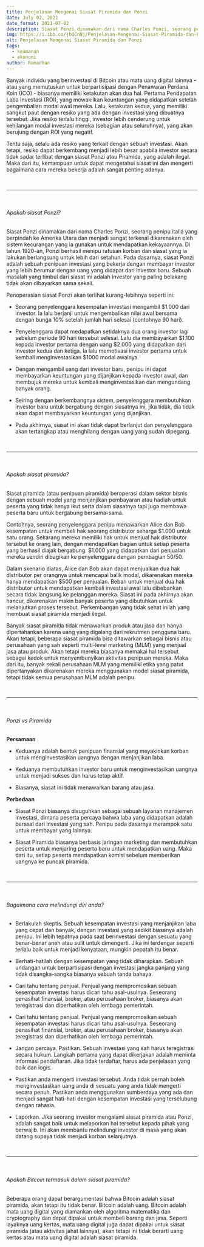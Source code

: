 ```yaml
---
title: Penjelasan Mengenai Siasat Piramida dan Ponzi
date: July 02, 2021
date_format: 2021-07-02
description: Siasat Ponzi dinamakan dari nama Charles Ponzi, seorang penipu italia yang berpindah ke Amerika Utara dan menjadi sangat terkenal dikarenakan oleh sistem kecurangan yang ia gunakan untuk mendapatkan kekayaannya.
img: https://i.ibb.co/jbQCnNj/Penjelasan-Mengenai-Siasat-Piramida-dan-Ponzi.jpg
alt: Penjelasan Mengenai Siasat Piramida dan Ponzi
tags: 
  - keamanan
  - ekonomi
author: Romadhan
---
```


<div class="text-justify grid gap-4">
  <p>Banyak individu yang berinvestasi di Bitcoin atau mata uang digital lainnya - atau yang memutuskan untuk berpartisipasi dengan Penawaran Perdana Koin (ICO) - biasanya memiliki ketakutan akan dua hal. Pertama Pendapatan Laba Investasi (ROI), yang mewakilkan keuntungan yang didapatkan setelah pengembalian modal awal mereka. Lalu, ketakutan kedua, yang memiliki sangkut paut dengan resiko yang ada dengan investasi yang dibuatnya tersebut. Jika resiko terlalu tinggi, investor lebih cenderung untuk kehilangan modal investasi mereka (sebagian atau seluruhnya), yang akan berujung dengan ROI yang negatif.</p>
  <p>Tentu saja, selalu ada resiko yang terkait dengan sebuah investasi. Akan tetapi, resiko dapat berkembang menjadi lebih besar apabila investor secara tidak sadar terlibat dengan siasat Ponzi atau Piramida, yang adalah ilegal. Maka dari itu, kemampuan untuk dapat mengetahui siasat ini dan mengerti bagaimana cara mereka bekerja adalah sangat penting adanya.</p>
</div>

<br>
<hr>
<br>

<div class="text-justify grid gap-4">
  <h6 class="ft-h text-primary font-bold">Apakah siasat Ponzi?</h6>
  <p>Siasat Ponzi dinamakan dari nama Charles Ponzi, seorang penipu italia yang berpindah ke Amerika Utara dan menjadi sangat terkenal dikarenakan oleh sistem kecurangan yang ia gunakan untuk mendapatkan kekayaannya. Di tahun 1920-an, Ponzi berhasil menipu ratusan korban dan siasat yang ia lakukan berlangsung untuk lebih dari setahun. Pada dasarnya, siasat Ponzi adalah sebuah penipuan investasi yang bekerja dengan membayar investor yang lebih berumur dengan uang yang didapat dari investor baru. Sebuah masalah yang timbul dari siasat ini adalah investor yang paling belakang tidak akan dibayarkan sama sekali.</p>
  <p>Penoperasian siasat Ponzi akan terlihat kurang-lebihnya seperti ini:</p>
  <ul class="grid gap-2">
    <li>
      <p>Seorang penyelenggara kesempatan investasi mengambil $1.000 dari investor. Ia lalu berjanji untuk mengembalikan nilai awal bersama dengan bunga 10% setelah jumlah hari selesai (contohnya 90 hari).</p>
    </li>
    <li>
      <p>Penyelenggara dapat medapatkan setidaknya dua orang investor lagi sebelum periode 90 hari tersebut selesai. Lalu dia membayarkan $1.100 kepada investor pertama dengan uang $2.000 yang didapatkan dari investor kedua dan ketiga. Ia lalu memotivasi investor pertama untuk kembali menginvestasikan $1000 modal awalnya.</p>
    </li>
    <li>
      <p>Dengan mengambil uang dari investor baru, penipu ini dapat membayarkan keuntungan yang dijanjikan kepada investor awal, dan membujuk mereka untuk kembali menginvestasikan dan mengundang banyak orang.</p>
    <li>
      <p>Seiring dengan berkembangnya sistem, penyelenggara membutuhkan investor baru untuk bergabung dengan siasatnya ini, jika tidak, dia tidak akan dapat membayarkan keuntungan yang dijanjikan.</p>
    </li>
    <li>
      <p>Pada akhirnya, siasat ini akan tidak dapat berlanjut dan penyelenggara akan tertangkap atau menghilang dengan uang yang sudah dipegang.</p>
    </li>
  </ul>
</div>

<br>
<hr>
<br>

<div class="text-justify grid gap-4">
  <h6 class="ft-h text-primary font-bold">Apakah siasat piramida?</h6>
  <p>Siasat piramida (atau penipuan piramida) beroperasi dalam sektor bisnis dengan sebuah model yang menjanjikan pembayaran atau hadiah untuk peserta yang tidak hanya ikut serta dalam siasatnya tapi juga membawa peserta baru untuk bergabung bersama-sama.</p>
  <p>Contohnya, seorang penyelenggara penipu menawarkan Alice dan Bob kesempatan untuk membeli hak seorang distributor seharga $1.000 untuk satu orang. Sekarang mereka memiliki hak untuk menjual hak distributor tersebut ke orang lain, dengan mendapatkan bagian untuk setiap peserta yang berhasil diajak bergabung. $1.000 yang didapatkan dari penjualan mereka sendiri dibagikan ke penyelenggara dengan pembagian 50/50.</p>
  <p>Dalam skenario diatas, Alice dan Bob akan dapat menjualkan dua hak distributor per orangnya untuk mencapai balik modal, dikarenakan mereka hanya mendapatkan $500 per penjualan. Beban untuk menjual dua hak distributor untuk mendapatkan kembali investasi awal lalu dibebankan secara tidak langsung ke pelanggan mereka. Siasat ini pada akhirnya akan hancur, dikarenakan makin banyak peserta yang dibutuhkan untuk melanjutkan proses tersebut. Perkembangan yang tidak sehat inilah yang membuat siasat piramida menjadi ilegal.</p>
  <p>Banyak siasat piramida tidak menawarkan produk atau jasa dan hanya dipertahankan karena uang yang digalang dari rekrutmen pengguna baru. Akan tetapi, beberapa siasat piramida bisa ditawarkan sebagai bisnis atau perusahaan yang sah seperti multi-level marketing (MLM) yang menjual jasa atau produk. Akan tetapi mereka biasanya memakai hal tersebut sebagai kedok untuk menyembunyikan aktivitas penipuan mereka. Maka dari itu, banyak sekali perusahaan MLM yang memiliki etika yang patut dipertanyakan dikarenakan mereka menggunakan model siasat piramida, tetapi tidak semua perusahaan MLM adalah penipu.</p>
</div>

<br>
<hr>
<br>

<div class="text-justify grid gap-4">
  <h6 class="ft-h text-primary font-bold">Ponzi vs Piramida</h6>
  <p><b>Persamaan</b></p>
  <ul class="grid gap-2">
    <li>
      <p>Keduanya adalah bentuk penipuan finansial yang meyakinkan korban untuk menginvestasikan uangnya dengan menjanjikan laba.</p>
    </li>
    <li>
      <p>Keduanya membutuhkan investor baru untuk menginvestasikan uangnya untuk menjadi sukses dan harus tetap aktif.</p>
    </li>
    <li>
      <p>Biasanya, siasat ini tidak menawarkan barang atau jasa.</p>
    </li>
  </ul>
  <p><b>Perbedaan</b></p>
  <ul class="grid gap-2">
    <li>
      <p>Siasat Ponzi biasanya disuguhkan sebagai sebuah layanan manajemen investasi, dimana peserta percaya bahwa laba yang didapatkan adalah berasal dari investasi yang sah. Penipu pada dasarnya merampok satu untuk membayar yang lainnya.</p>
    </li>
    <li>
      <p>Siasat Piramida biasanya berbasis jaringan marketing dan membutuhkan peserta untuk menjaring peserta baru untuk mendapatkan uang. Maka dari itu, setiap peserta mendapatkan komisi sebelum memberikan uangnya ke puncak piramida.</p>
    </li>
  </ul>
</div>

<br>
<hr>
<br>

<div class="text-justify grid gap-4">
  <h6 class="ft-h text-primary font-bold">Bagaimana cara melindungi diri anda?</h6>
  <ul class="grid gap-2">
    <li>
      <p>Berlakulah skeptis. Sebuah kesempatan investasi yang menjanjikan laba yang cepat dan banyak, dengan investasi yang sedikit biasanya adalah penipu. Ini lebih tepatnya pada saat berinvestasi dengan sesuatu yang benar-benar aneh atau sulit untuk dimengerti. Jika ini terdengar seperti terlalu baik untuk menjadi kenyataan, mungkin pepatah itu benar.</p>
    </li>
    <li>
      <p>Berhati-hatilah dengan kesempatan yang tidak diharapkan. Sebuah undangan untuk berpartisipasi dengan investasi jangka panjang yang tidak disangka-sangka biasanya sebuah tanda bahaya.</p>
    </li>
    <li>
      <p>Cari tahu tentang penjual. Penjual yang mempromosikan sebuah kesempatan investasi harus dicari tahu asal-usulnya. Seseorang penasihat finansial, broker, atau perusahaan broker, biasanya akan teregistrasi dan diperhatikan oleh lembaga pemerintah.</p>
    </li>
    <li>
      <p>Cari tahu tentang penjual. Penjual yang mempromosikan sebuah kesempatan investasi harus dicari tahu asal-usulnya. Seseorang penasihat finansial, broker, atau perusahaan broker, biasanya akan teregistrasi dan diperhatikan oleh lembaga pemerintah.</p>
    </li>
    <li>
      <p>Jangan percaya. Pastikan. Sebuah investasi yang sah harus teregistrasi secara hukum. Langkah pertama yang dapat dikerjakan adalah meminta informasi pendaftaran. Jika tidak terdaftar, harus ada penjelasan yang baik dan logis.</p>
    </li>
    <li>
      <p>Pastikan anda mengerti investasi tersebut. Anda tidak pernah boleh menginvestasikan uang anda di sesuatu yang anda tidak mengerti secara penuh. Pastikan anda menggunakan sumberdaya yang ada dan menjadi sangat hati-hati dengan kesempatan investasi yang terselubung dengan rahasia.</p>
    </li>
    <li>
      <p>Laporkan. Jika seorang investor mengalami siasat piramida atau Ponzi, adalah sangat baik untuk melaporkan hal tersebut kepada pihak yang berwajib. Ini akan membantu melindungi investor di masa yang akan datang supaya tidak menjadi korban selanjutnya.</p>
    </li>
  </ul>
</div>

<br>
<hr>
<br>

<div class="text-justify grid gap-4">
  <h6 class="ft-h text-primary font-bold">Apakah Bitcoin termasuk dalam siasat piramida?</h6>
  <p>Beberapa orang dapat berargumentasi bahwa Bitcoin adalah siasat piramida, akan tetapi itu tidak benar. Bitcoin adalah uang. Bitcoin adalah mata uang digital yang diamankan oleh algoritma matematika dan cryptography dan dapat dipakai untuk membeli barang dan jasa. Seperti layaknya uang kertas, mata uang digital juga dapat dipakai untuk siasat piramida (atau aktivitas jahat lainnya), akan tetapi ini tidak berarti uang kertas atau mata uang digital adalah siasat piramida.</p>
</div>